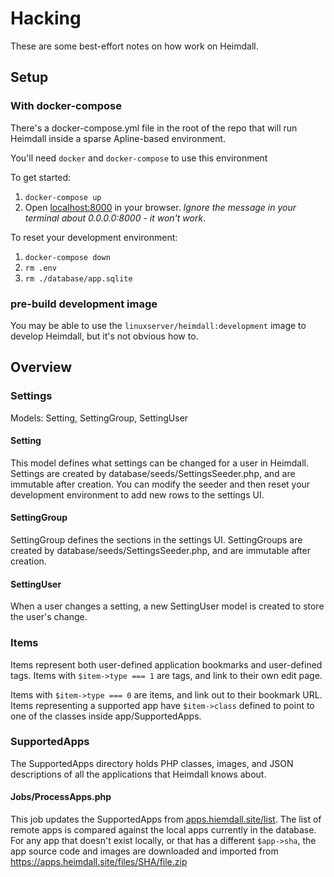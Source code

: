 # Hacking

These are some best-effort notes on how work on Heimdall.

## Setup

### With docker-compose

There's a docker-compose.yml file in the root of the repo
that will run Heimdall inside a sparse Apline-based environment.

You'll need `docker` and `docker-compose` to use this environment

To get started:

1. `docker-compose up`
1. Open [localhost:8000](http://localhost:8000) in your browser.
   *Ignore the message in your terminal about 0.0.0.0:8000 - it won't work*.

To reset your development environment:

1. `docker-compose down`
1. `rm .env`
1. `rm ./database/app.sqlite`

### pre-build development image

You may be able to use the `linuxserver/heimdall:development` image to develop
Heimdall, but it's not obvious how to.

## Overview

### Settings

Models: Setting, SettingGroup, SettingUser

#### Setting

This model defines what settings can be changed for a user in Heimdall.
Settings are created by database/seeds/SettingsSeeder.php, and are immutable after creation.
You can modify the seeder and then reset your development environment to add
new rows to the settings UI.

#### SettingGroup

SettingGroup defines the sections in the settings UI.
SettingGroups are created by database/seeds/SettingsSeeder.php, and are immutable after creation.

#### SettingUser

When a user changes a setting, a new SettingUser model is created to store the user's change.

### Items

Items represent both user-defined application bookmarks and user-defined tags. 
Items with `$item->type === 1` are tags, and link to their own edit page.

Items with `$item->type === 0` are items, and link out to their bookmark URL.
Items representing a supported app have `$item->class` defined to point to one
of the classes inside app/SupportedApps.

### SupportedApps

The SupportedApps directory holds PHP classes, images, and JSON descriptions of
all the applications that Heimdall knows about.

#### Jobs/ProcessApps.php

This job updates the SupportedApps from [apps.hiemdall.site/list](https://apps.heimdall.site/list).
The list of remote apps is compared against the local apps currently in the database.
For any app that doesn't exist locally, or that has a different `$app->sha`, the app
source code and images are downloaded and imported from https://apps.heimdall.site/files/SHA/file.zip
